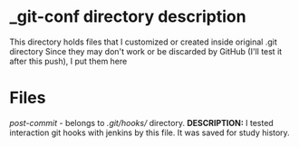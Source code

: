 # _git-conf directory description
This directory holds files that I customized or created inside original .git directory
Since they may don't work or be discarded by GitHub (I'll test it after this push), I put them here

# Files
_post-commit_ - belongs to _.git/hooks/_ directory. __DESCRIPTION:__ I tested interaction git hooks with jenkins by this file. It was saved for study history.
